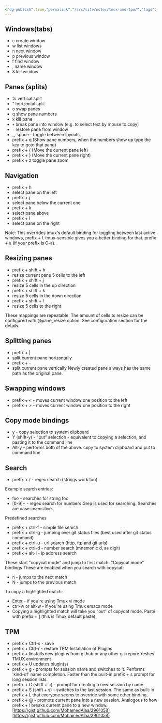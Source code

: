 ```yaml
---
{"dg-publish":true,"permalink":"/src/site/notes/tmux-and-tpm/","tags":["tmux","linux","tpm","cli"]}
---
```



## Windows(tabs)

* c  create window
* w  list windows
* n  next window
* p  previous window
* f  find window
* ,  name window
* &  kill window

## Panes (splits)

* %  vertical split
* "  horizontal split
* o  swap panes
* q  show pane numbers
* x  kill pane
* `+`  break pane into window (e.g. to select text by mouse to copy)
* `-`  restore pane from window
* ⍽  space - toggle between layouts
* prefix + q (Show pane numbers, when the numbers show up type the key to goto
  that pane)
* prefix + { (Move the current pane left)
* prefix + } (Move the current pane right)
* prefix + z toggle pane zoom

## Navigation

* prefix + h
* select pane on the left
* prefix + j
* select pane below the current one
* prefix + k
* select pane above
* prefix + l
* select pane on the right

Note: This overrides tmux's default binding for toggling between last active
windows, prefix + l. tmux-sensible gives you a better binding for that,
prefix + a (if your prefix is C-a).

## Resizing panes

* prefix + shift + h
* resize current pane 5 cells to the left
* prefix + shift + j
* resize 5 cells in the up direction
* prefix + shift + k
* resize 5 cells in the down direction
* prefix + shift + l
* resize 5 cells to the right

These mappings are repeatable. The amount of cells to resize can be configured with @pane_resize option. See configuration section for the details.

## Splitting panes

* prefix + |
* split current pane horizontally
* prefix + -
* split current pane vertically
  Newly created pane always has the same path as the original pane.

## Swapping windows

* prefix + \< - moves current window one position to the left
* prefix + > - moves current window one position to the right

## Copy mode bindings

* y - copy selection to system clipboard
* Y (shift-y) - "put" selection - equivalent to copying a selection, and pasting it to the command line
* Alt-y - performs both of the above: copy to system clipboard and put to command line

## Search

* prefix + / - regex search (strings work too)

Example search entries:

* foo - searches for string foo
* \[0-9\]+ - regex search for numbers Grep is used for searching.  Searches are case insensitive.

Predefined searches

* prefix + ctrl-f - simple file search
* prefix + ctrl-g - jumping over git status files (best used after git status command)
* prefix + ctrl-u - url search (http, ftp and git urls)
* prefix + ctrl-d - number search (mnemonic d, as digit)
* prefix + alt-i - ip address search

These start "copycat mode" and jump to first match. "Copycat mode" bindings
These are enabled when you search with copycat:

* n - jumps to the next match
* N - jumps to the previous match

To copy a highlighted match:

* Enter - if you're using Tmux vi mode
* ctrl-w or alt-w - if you're using Tmux emacs mode
* Copying a highlighted match will take you "out" of copycat mode. Paste with prefix + \] (this is Tmux default paste).

## TPM

* prefix + Ctrl-s - save
* prefix + Ctrl-r - restore TPM Installation of Plugins
* prefix + Iinstalls new plugins from github or any other git reporefreshes TMUX environment
* prefix + U updates plugin(s)
* prefix + g - prompts for session name and switches to it. Performs 'kind-of' name completion. Faster than the built-in prefix + s prompt for long session lists.
* prefix + C (shift + c) - prompt for creating a new session by name.
* prefix + S (shift + s) - switches to the last session. The same as built-in prefix + L that everyone seems to override with some other binding.
* prefix + @ - promote current pane into a new session. Analogous to how prefix + ! breaks current pane to a new window.
  [https://gist.github.com/MohamedAlaa/2961058](https://gist.github.com/MohamedAlaa/2961058)
